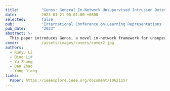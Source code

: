```yaml
---
title:          "Genos: General In-Network Unsupervised Intrusion Detection by Rule Extraction"
date:           2023-01-21 00:01:00 +0800
selected:       false
pub:            "International Conference on Learning Representations (ICLR)"
pub_date:       "2023"
abstract: >-
  This paper introduces Genos, a novel in-network framework for unsupervised anomaly detection that utilizes rule extraction to enhance interpretability. The proposed method aims to address challenges in existing intrusion detection systems by providing a transparent decision-making process.
cover:          /assets/images/covers/cover2.jpg
authors:
  - Ruoyu Li
  - Qing Li#
  - Yu Zhang
  - Dan Zhao
  - Yong Jiang
links:
  Paper: https://ieeexplore.ieee.org/document/10621157
---
```

